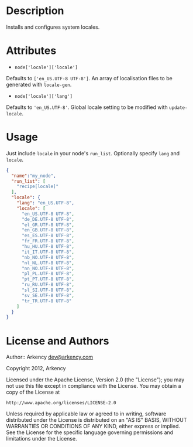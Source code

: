 Description
===========

Installs and configures system locales.

Attributes
==========

- `node['locale']['locale']`

Defaults to `['en_US.UTF-8 UTF-8']`. An array of localisation files to be generated with `locale-gen`.

- `node['locale']['lang']`

Defaults to `'en_US.UTF-8'`. Global locale setting to be modified with `update-locale`.

Usage
=====

Just include `locale` in your node's `run_list`. Optionally specify `lang` and `locale`.

```json
{
  "name":"my_node",
  "run_list": [
    "recipe[locale]"
  ],
  "locale": {
    "lang": "en_US.UTF-8",
    "locale": [
      "en_US.UTF-8 UTF-8",
      "de_DE.UTF-8 UTF-8",
      "el_GR.UTF-8 UTF-8",
      "en_GB.UTF-8 UTF-8",
      "es_ES.UTF-8 UTF-8",
      "fr_FR.UTF-8 UTF-8",
      "hu_HU.UTF-8 UTF-8",
      "it_IT.UTF-8 UTF-8",
      "nb_NO.UTF-8 UTF-8",
      "nl_NL.UTF-8 UTF-8",
      "nn_NO.UTF-8 UTF-8",
      "pl_PL.UTF-8 UTF-8",
      "pt_PT.UTF-8 UTF-8",
      "ru_RU.UTF-8 UTF-8",
      "sl_SI.UTF-8 UTF-8",
      "sv_SE.UTF-8 UTF-8",
      "tr_TR.UTF-8 UTF-8"
    ]
  }
}
```

License and Authors
===================

Author:: Arkency <dev@arkency.com>

Copyright 2012, Arkency

Licensed under the Apache License, Version 2.0 (the "License");
you may not use this file except in compliance with the License.
You may obtain a copy of the License at

    http://www.apache.org/licenses/LICENSE-2.0

Unless required by applicable law or agreed to in writing, software
distributed under the License is distributed on an "AS IS" BASIS,
WITHOUT WARRANTIES OR CONDITIONS OF ANY KIND, either express or implied.
See the License for the specific language governing permissions and
limitations under the License.
